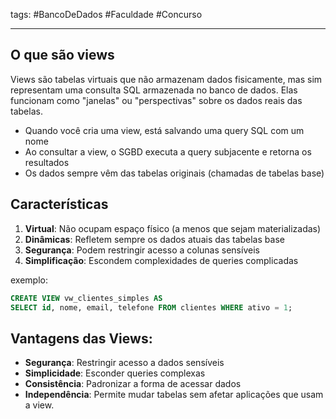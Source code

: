 tags: #BancoDeDados #Faculdade #Concurso 
___
## O que são views
Views são tabelas virtuais que não armazenam dados fisicamente, mas sim representam uma consulta SQL armazenada no banco de dados. Elas funcionam como "janelas" ou "perspectivas" sobre os dados reais das tabelas.
- Quando você cria uma view, está salvando uma query SQL com um nome
- Ao consultar a view, o SGBD executa a query subjacente e retorna os resultados
- Os dados sempre vêm das tabelas originais (chamadas de tabelas base)
## Características
1. **Virtual**: Não ocupam espaço físico (a menos que sejam materializadas)
2. **Dinâmicas**: Refletem sempre os dados atuais das tabelas base
3. **Segurança**: Podem restringir acesso a colunas sensíveis
4. **Simplificação**: Escondem complexidades de queries complicadas

exemplo:
```sql
CREATE VIEW vw_clientes_simples AS
SELECT id, nome, email, telefone FROM clientes WHERE ativo = 1;
```

## Vantagens das Views:

- **Segurança**: Restringir acesso a dados sensíveis
- **Simplicidade**: Esconder queries complexas
- **Consistência**: Padronizar a forma de acessar dados
- **Independência**: Permite mudar tabelas sem afetar aplicações que usam a view.
